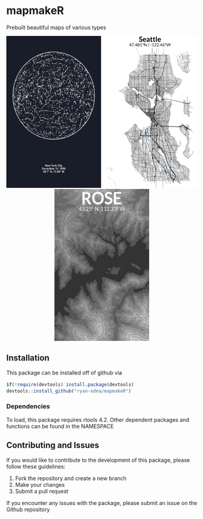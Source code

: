 # mapmakeR
Prebuilt beautiful maps of various types
<p float="left" align="middle">
  <img src="https://github.com/ryan-odea/mapmakeR/blob/master/man/figures/starmap.jpg" width=250 height=400>
  <img src="https://github.com/ryan-odea/mapmakeR/blob/master/man/figures/streetmap.jpg" width=250 height=400>
  <img src="https://github.com/ryan-odea/mapmakeR/blob/master/man/figures/topographic.jpg"
  width=250 height=400>
</p>

## Installation
This package can be installed off of github via
  ```r
  if(!require(devtools) install.package(devtools)
  devtools::install_github("ryan-odea/mapmakeR")
  ```
 ### Dependencies
 To load, this package requires rtools 4.2. Other dependent packages and functions can be found in the NAMESPACE

## Contributing and Issues
If you would like to contribute to the development of this package, please follow these guidelines:
1. Fork the repository and create a new branch
2. Make your changes
3. Submit a pull request

If you encounter any issues with the package, please submit an issue on the Github repository
